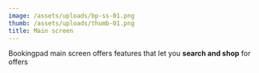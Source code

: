 ```yaml
---
image: /assets/uploads/bp-ss-01.png
thumb: /assets/uploads/thumb-01.png
title: Main screen
---
```

Bookingpad main screen offers features that let you **search and shop** for offers